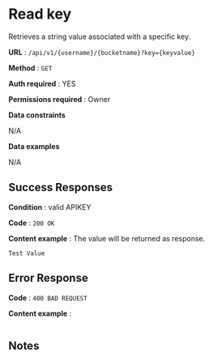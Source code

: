 # Read key

Retrieves a string value associated with a specific key.

**URL** : `/api/v1/{username}/{bucketname}?key={keyvalue}`

**Method** : `GET`

**Auth required** : YES

**Permissions required** : Owner

**Data constraints**

N/A

**Data examples**

N/A

## Success Responses

**Condition** : valid APIKEY

**Code** : `200 OK`

**Content example** : The value will be returned as response.

```
Test Value
```

## Error Response

**Code** : `400 BAD REQUEST`

**Content example** :

```
```

## Notes
